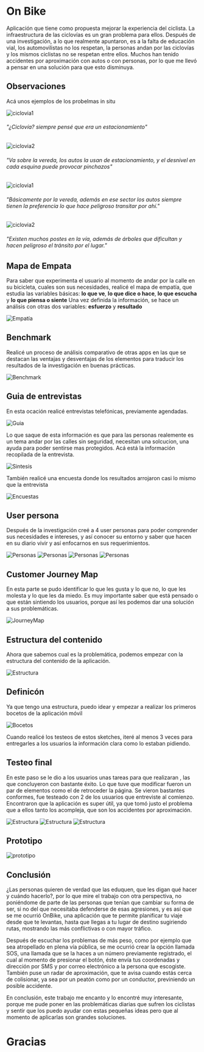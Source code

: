 # On Bike

Aplicación que tiene como propuesta mejorar la experiencia del ciclista. La infraestructura de las ciclovías es un gran problema para ellos. Después de una investigación, a lo que realmente apuntaron, es a la falta de educación vial, los automovilistas no los respetan, la personas andan por las ciclovías y los mismos ciclistas no se respetan entre ellos. Muchos han tenido accidentes por aproximación con autos o con personas, por lo que me llevó a pensar en una solución para que esto disminuya. 

## Observaciones

Acá unos ejemplos de los probelmas in situ

![ciclovia1](https://macaraos.github.io/README.md/img/ciclovia6.jpg)

###### "¿Ciclovía? siempre pensé que era un estacionamiento"

![ciclovia2](https://macaraos.github.io/README.md/img/ciclovia4.jpg) 

###### "Va sobre la vereda, los autos la usan de estacionamiento, y el desnivel en cada esquina puede provocar pinchazos"

![ciclovia1](https://macaraos.github.io/README.md/img/ciclovia8.jpg)

###### "Básicamente por la vereda, además en ese sector los autos siempre tienen la preferencia lo que hace peligroso transitar por ahí."

![ciclovia2](https://macaraos.github.io/README.md/img/ciclovia7.jpg)

###### "Existen muchos postes en la vía, además de árboles que dificultan y hacen peligroso el tránsito por el lugar."

## Mapa de Empata

Para saber que experimenta el usuario al momento de andar por la calle en su bicicleta, cuales son sus necesidades, realicé el mapa de empatía, que estudia las variables básicas: **lo que ve**,  **lo que dice o hace**,  **lo que escucha**  y  **lo que piensa o siente**
Una vez definida la información, se hace un análisis con otras dos variables: **esfuerzo**  y  **resultado**

![Empatía](https://macaraos.github.io/README.md/img/1521931044682428.PNG)

## Benchmark

Realicé un proceso de análisis comparativo de otras apps en las que se destacan las ventajas y desventajas de los elementos  para traducir los resultados de la investigación en buenas prácticas.

![Benchmark](https://macaraos.github.io/README.md/img/Benchmark.PNG)

## Guia de entrevistas

En esta ocación realicé entrevistas telefónicas, previamente agendadas.

![Guia](https://macaraos.github.io/README.md/img/GuiaEntrevista.PNG)

Lo que saque de esta información es que para las personas realemente es un tema andar por las calles sin seguridad, necesitan una solcucion, una ayuda para poder sentirse mas protegidos.
Acá está la información recopilada de la entrevista.

![Sintesis](https://macaraos.github.io/README.md/img/Sintesis.PNG)

También realicé una encuesta donde los resultados arrojaron casi lo mismo que la entrevista

![Encuestas](https://macaraos.github.io/README.md/img/ResultadosEncuesta.PNG)

## User persona

Después de la investigación creé a 4 user personas para poder comprender sus necesidades e intereses, y así  conocer su entorno y saber que hacen en su diario vivir y así enfocarnos en sus requerimientos.

![Personas](https://macaraos.github.io/README.md/img/UserAlejandra.PNG)
![Personas](https://macaraos.github.io/README.md/img/UserFelipe.PNG)
![Personas](https://macaraos.github.io/README.md/img/UserGonzalo.PNG)
![Personas](https://macaraos.github.io/README.md/img/UserAndres.PNG)

## Customer Journey Map

En esta parte se pudo identificar lo que les gusta y lo que no, lo que les molesta y lo que les da miedo. 
Es muy importante saber que está pensado o que están sintiendo los usuarios, porque así les podemos dar una solución a sus problemáticas.

![JourneyMap](https://macaraos.github.io/README.md/img/journeyMap.PNG)

## Estructura del contenido

Ahora que sabemos cual es la problemática, podemos empezar con la estructura del contenido de la aplicación.

![Estructura](https://macaraos.github.io/README.md/img/OrganizacionSite.PNG)

## Definicón

Ya que tengo una estructura, puedo idear y empezar a realizar los primeros bocetos de la aplicación móvil

![Bocetos](https://macaraos.github.io/README.md/img/Sketches.PNG)

Cuando realicé los testeos de estos sketches, iteré al menos 3 veces para entregarles a los usuarios la información clara como lo estaban pidiendo.

## Testeo final

En este paso se le dio a los usuarios unas tareas para que realizaran , las que concluyeron con bastante éxito. Lo que tuve que modificar fueron un par de elementos como el de retroceder la página. 
Se vieron bastantes conformes, fue testeado con 2 de los usuarios que entreviste al comienzo.
Encontraron que la aplicación es super útil, ya que tomó justo el problema que a ellos tanto los acompleja, que son los accidentes por aproximación.

![Estructura](https://macaraos.github.io/README.md/img/Testeo1.PNG)
![Estructura](https://macaraos.github.io/README.md/img/Testeo2.PNG)
![Estructura](https://macaraos.github.io/README.md/img/Testeo3.PNG)

## Prototipo

![prototipo](https://marvelapp.com/31c6233/screen/39720462)

## Conclusión

¿Las personas quieren de verdad que las eduquen, que les digan qué hacer y cuándo hacerlo?, por lo que mire el trabajo con otra perspectiva, no poniéndome de parte de las personas que tenían que cambiar su forma de ser, si no del que necesitaba defenderse de esas agresiones, y es así que se me ocurrió OnBike, una aplicación que te permite planificar tu viaje desde que te levantas, hasta que llegas a tu lugar de destino sugiriendo rutas, mostrando las más conflictivas o con mayor tráfico. 

Después de escuchar los problemas de más peso, como por ejemplo que sea atropellado en plena vía pública, se me ocurrió crear la opción  llamada SOS, una llamada que se la haces a un número  previamente registrado, el cual al momento de presionar el botón, éste envía tus coordenadas y dirección por SMS y por correo electrónico a la persona que escogiste. También puse un radar de aproximación, que te avisa cuando estás cerca de colisionar, ya sea por un peatón  como por un conductor, previniendo un posible accidente.

En conclusión, este trabajo me encanto y lo encontré muy interesante,  porque me pude poner en las problemáticas diarias que sufren los ciclistas y sentir que los puedo ayudar con estas pequeñas ideas pero que al momento de aplicarlas son  grandes soluciones.

# Gracias
